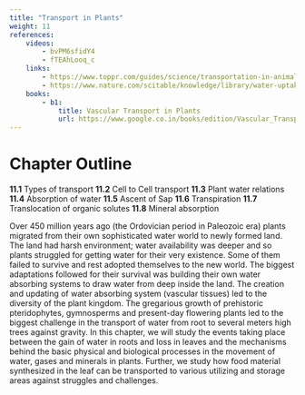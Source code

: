```yaml
---
title: "Transport in Plants"
weight: 11
references:
    videos:
        - bvPM6sfidY4
        - fTEAhLooq_c
    links:
        - https://www.toppr.com/guides/science/transportation-in-animals-and-plants/transportation-in-plants/
        - https://www.nature.com/scitable/knowledge/library/water-uptake-and-transport-in-vascular-plants-103016037/
    books:
        - b1:
            title: Vascular Transport in Plants
            url: https://www.google.co.in/books/edition/Vascular_Transport_in_Plants/nAW5uIi_tQgC?hl=en&gbpv=0
---
```


# Chapter Outline

**11.1** Types of transport
**11.2** Cell to Cell transport
**11.3** Plant water relations
**11.4** Absorption of water
**11.5** Ascent of Sap
**11.6** Transpiration
**11.7** Translocation of organic solutes
**11.8** Mineral absorption

Over 450 million years ago (the Ordovician period in Paleozoic era) plants migrated from their own sophisticated water world to newly formed land. The land had harsh environment; water availability was deeper and so plants struggled for getting water for their very existence. Some of them failed to survive and rest adopted themselves to the new world. The biggest adaptations followed for their survival was building their own water absorbing systems to draw water from deep inside the land. The creation and updating of water absorbing system (vascular tissues) led to the diversity of the plant kingdom. The gregarious growth of prehistoric pteridophytes, gymnosperms and present-day flowering plants led to the biggest challenge in the transport of water from root to several meters high trees against gravity. In this chapter, we will study the events taking place between the gain of water in roots and loss in leaves and the mechanisms behind the basic physical and biological processes in the movement of water, gases and minerals in plants. Further, we study how food material synthesized in the leaf can be transported to various utilizing and storage areas against struggles and challenges.